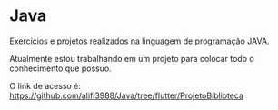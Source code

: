 # Java
Exercicios e projetos realizados na linguagem de programação JAVA.

Atualmente estou trabalhando em um projeto para colocar todo o conhecimento que possuo.

O link de acesso é: https://github.com/alifi3988/Java/tree/flutter/ProjetoBiblioteca
